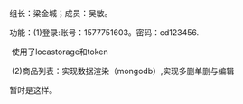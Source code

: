 组长：梁金城；成员：吴敏。

功能：(1)登录:账号：1577751603。密码：cd123456.

​		使用了locastorage和token

​		(2)商品列表：实现数据渲染（mongodb）,实现多删单删与编辑

暂时是这样。



